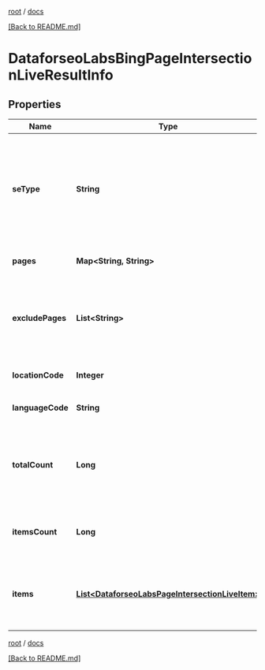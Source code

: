 [root](./../ "root") / [docs](./ "docs")

[[Back to README.md]](./../README.md "[Back to README.md]")

# DataforseoLabsBingPageIntersectionLiveResultInfo

## Properties

| Name | Type | Description | Notes |
|------------ | ------------- | ------------- | -------------|
|**seType** | **String** | search engine type search engine type specified in a POST request; for this endpoint, the field equals bing |  [optional] |
|**pages** | **Map&lt;String, String&gt;** | URLs you specified a POST array |  [optional] |
|**excludePages** | **List&lt;String&gt;** | URLs you specified in a POST array that will be excluded from the results |  [optional] |
|**locationCode** | **Integer** | location code in a POST array |  [optional] |
|**languageCode** | **String** | language code in a POST array |  [optional] |
|**totalCount** | **Long** | total amount of results in our database relevant to your request |  [optional] |
|**itemsCount** | **Long** | the number of results returned in the items array |  [optional] |
|**items** | [**List&lt;DataforseoLabsPageIntersectionLiveItem&gt;**](DataforseoLabsPageIntersectionLiveItem.md) | contains keywords, relevant SERP elements and related data |  [optional] |

[root](./../ "root") / [docs](./ "docs")

[[Back to README.md]](./../README.md "[Back to README.md]")